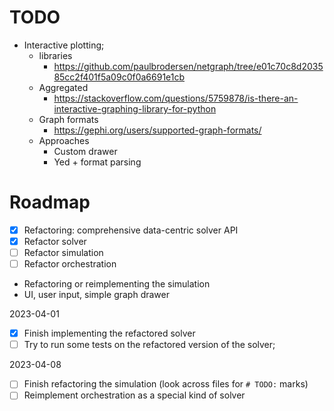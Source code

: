 # TODO

- Interactive plotting;
	- libraries
		- https://github.com/paulbrodersen/netgraph/tree/e01c70c8d203585cc2f401f5a09c0f0a6691e1cb
	- Aggregated
		- https://stackoverflow.com/questions/5759878/is-there-an-interactive-graphing-library-for-python
	- Graph formats
		- https://gephi.org/users/supported-graph-formats/
	- Approaches
		- Custom drawer
		- Yed + format parsing

# Roadmap

- [x] Refactoring: comprehensive data-centric solver API
- [x] Refactor solver
- [ ] Refactor simulation
- [ ] Refactor orchestration
- Refactoring or reimplementing the simulation
- UI, user input, simple graph drawer

2023-04-01

- [x] Finish implementing the refactored solver
- [ ] Try to run some tests on the refactored version of the solver;

2023-04-08

- [ ] Finish refactoring the simulation (look across files for `# TODO:` marks)
- [ ] Reimplement orchestration as a special kind of solver
